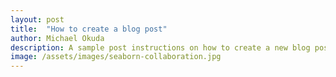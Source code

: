 ```yaml
---
layout: post
title:  "How to create a blog post"
author: Michael Okuda
description: A sample post instructions on how to create a new blog post
image: /assets/images/seaborn-collaboration.jpg
---
```


